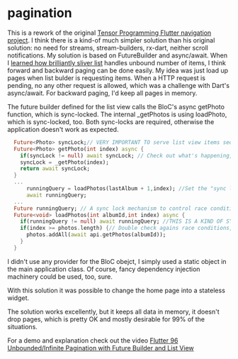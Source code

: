 # pagination

This is a rework of the original [Tensor Programming Flutter navigation project](https://github.com/tensor-programming/flutter-pagination-tutorial).
I think there is a kind-of much simpler solution than his original solution:
no need for streams, stream-builders, rx-dart, neither scroll notifications.
My solution is based on FutureBuilder and async/await.
When I [learned how brilliantly sliver list](https://www.youtube.com/watch?v=wN2lpqxkB4M) handles unbound number of items, I think forward and backward paging can be done easily.
My idea was just load up pages when list bulder is requesting items. When a HTTP request is pending, no any other request is allowed, which was a challenge with Dart's async/await. For backward paging, I'd keep all pages in memory.

The future builder defined for the list view calls the BloC's async getPhoto function, which is sync-locked. The internal _getPhotos is using loadPhoto, which is sync-locked, too. Both sync-locks are required, otherwise the application doesn't work as expected.

```dart
  Future<Photo> syncLock;// VERY IMPORTANT TO serve list view items sequentially
  Future<Photo> getPhoto(int index) async {
    if(syncLock != null) await syncLock; // Check out what's happening, if you uncomment this
    syncLock = _getPhoto(index);
    return await syncLock;
  }
  ...
      runningQuery = loadPhotos(lastAlbum + 1,index); //Set the "sync lock"
      await runningQuery;
  ...  
  Future runningQuery; // A sync lock mechanism to control race conditions
  Future<void> loadPhotos(int albumId,int index) async {
    if(runningQuery != null) await runningQuery; //THIS IS A KIND OF SYNC LOCK, VERY IMPORTANT
    if(index >= photos.length) {// Double check agains race conditions, if data is really needed
      photos.addAll(await api.getPhotos(albumId));
    }
  }
```
I didn't use any provider for the BloC obejct, I simply used a static object in the main application class. Of course, fancy dependency injection machinery could be used, too, sure.

With this solution it was possible to change the home page into a stateless widget.

The solution works excellently, but it keeps all data in memory, it doesn't drop pages, which is pretty OK and mostly desirable for 99% of the situations.

For a demo and explanation check out the video [Flutter 96 Unbounded/Infinite Pagination with Future Builder and List View](https://youtu.be/fCOhWlDiwCE)